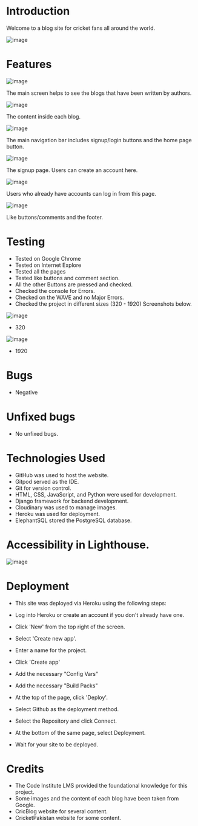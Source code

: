 # Introduction

Welcome to a blog site for cricket fans all around the world.

![image](https://github.com/Imalsha0330/Fourth-Project/assets/131761126/e8ca2b86-dbd2-4148-bf03-c960b3751744)

# Features

![image](https://github.com/Imalsha0330/Fourth-Project/assets/131761126/e8ca2b86-dbd2-4148-bf03-c960b3751744)

The main screen helps to see the blogs that have been written by authors.

![image](https://github.com/Imalsha0330/Fourth-Project/assets/131761126/2426a321-3ca2-457b-87f8-e389af505425)

The content inside each blog.

![image](https://github.com/Imalsha0330/Fourth-Project/assets/131761126/8a6969fc-c79d-4830-848e-99e4bc211877)

The main navigation bar includes signup/login buttons and the home page button. 

![image](https://github.com/Imalsha0330/Fourth-Project/assets/131761126/bbda2737-082f-4dae-a875-f757a8a20b46)

The signup page. Users can create an account here. 

![image](https://github.com/Imalsha0330/Fourth-Project/assets/131761126/642bffa6-e7a6-4510-adef-c35d0f8a8e49)

Users who already have accounts can log in from this page. 

![image](https://github.com/Imalsha0330/Fourth-Project/assets/131761126/26427ed6-23b2-4126-b4fa-3c75a1c66fc9)

Like buttons/comments and the footer. 

# Testing
* Tested on Google Chrome
* Tested on Internet Explore
* Tested all the pages
* Tested like buttons and comment section.
* All the other Buttons are pressed and checked. 
* Checked the console for Errors.
* Checked on the WAVE and no Major Errors. 
* Checked the project in different sizes (320 - 1920) Screenshots below. 

![image](https://github.com/Imalsha0330/Fourth-Project/assets/131761126/c8133df5-0a5d-455e-af5c-f77498acb9f9)

* 320
  
![image](https://github.com/Imalsha0330/Fourth-Project/assets/131761126/5519c41f-7a31-4910-bc94-c90ac2a58361)

* 1920

# Bugs 
* Negative

# Unfixed bugs
* No unfixed bugs.

# Technologies Used
* GitHub was used to host the website.
* Gitpod served as the IDE.
* Git for version control.
* HTML, CSS, JavaScript, and Python were used for development.
* Django framework for backend development.
* Cloudinary was used to manage images.
* Heroku was used for deployment.
* ElephantSQL stored the PostgreSQL database.
  
# Accessibility in Lighthouse.
 
![image](https://github.com/Imalsha0330/Fourth-Project/assets/131761126/0b559436-e6b0-4654-935c-3826fe13e416)

# Deployment
  
* This site was deployed via Heroku using the following steps:

* Log into Heroku or create an account if you don't already have one.
* Click 'New' from the top right of the screen.
* Select 'Create new app'.
* Enter a name for the project.
* Click 'Create app'
* Add the necessary "Config Vars" 
* Add the necessary "Build Packs"
* At the top of the page, click 'Deploy'.
* Select Github as the deployment method.
* Select the Repository and click Connect. 
* At the bottom of the same page, select Deployment. 
* Wait for your site to be deployed.

# Credits
 * The Code Institute LMS provided the foundational knowledge for this project.
 * Some images and the content of each blog have been taken from Google.
 * CricBlog website for several content.
 * CricketPakistan website for some content. 
